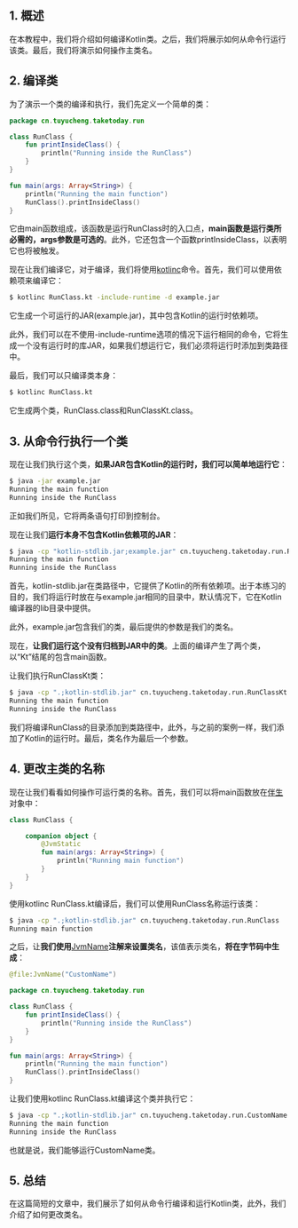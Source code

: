 ## 1. 概述

在本教程中，我们将介绍如何编译Kotlin类。之后，我们将展示如何从命令行运行该类。最后，我们将演示如何操作主类名。

## 2. 编译类

为了演示一个类的编译和执行，我们先定义一个简单的类：

```kotlin
package cn.tuyucheng.taketoday.run

class RunClass {
    fun printInsideClass() {
        println("Running inside the RunClass")
    }
}

fun main(args: Array<String>) {
    println("Running the main function")
    RunClass().printInsideClass()
}
```

它由main函数组成，该函数是运行RunClass时的入口点，**main函数是运行类所必需的，args参数是可选的**。此外，它还包含一个函数printInsideClass，以表明它也将被触发。

现在让我们编译它，对于编译，我们将使用[kotlinc](https://www.baeldung.com/kotlin/multiplatform-programming#1-kotlinjvm-compiler)命令。首先，我们可以使用依赖项来编译它：

```bash
$ kotlinc RunClass.kt -include-runtime -d example.jar
```

它生成一个可运行的JAR(example.jar)，其中包含Kotlin的运行时依赖项。

此外，我们可以在不使用-include-runtime选项的情况下运行相同的命令，它将生成一个没有运行时的库JAR，如果我们想运行它，我们必须将运行时添加到类路径中。

最后，我们可以只编译类本身：

```bash
$ kotlinc RunClass.kt
```

它生成两个类，RunClass.class和RunClassKt.class。 

## 3. 从命令行执行一个类

现在让我们执行这个类，**如果JAR包含Kotlin的运行时，我们可以简单地运行它**：

```bash
$ java -jar example.jar
Running the main function
Running inside the RunClass
```

正如我们所见，它将两条语句打印到控制台。

现在让我们**运行本身不包含Kotlin依赖项的JAR**：

```bash
$ java -cp "kotlin-stdlib.jar;example.jar" cn.tuyucheng.taketoday.run.RunClassKt
Running the main function
Running inside the RunClass
```

首先，kotlin-stdlib.jar在类路径中，它提供了Kotlin的所有依赖项。出于本练习的目的，我们将运行时放在与example.jar相同的目录中，默认情况下，它在Kotlin编译器的lib目录中提供。

此外，example.jar包含我们的类，最后提供的参数是我们的类名。

现在，**让我们运行这个没有归档到JAR中的类**。上面的编译产生了两个类，以“Kt”结尾的包含main函数。

让我们执行RunClassKt类：

```bash
$ java -cp ".;kotlin-stdlib.jar" cn.tuyucheng.taketoday.run.RunClassKt
Running the main function
Running inside the RunClass
```

我们将编译RunClass的目录添加到类路径中，此外，与之前的案例一样，我们添加了Kotlin的运行时。最后，类名作为最后一个参数。

## 4. 更改主类的名称

现在让我们看看如何操作可运行类的名称。首先，我们可以将main函数放在[伴生](https://www.baeldung.com/kotlin/companion-objects-in-java#declaring-a-companion-object)对象中：

```kotlin
class RunClass {

    companion object {
        @JvmStatic
        fun main(args: Array<String>) {
            println("Running main function")
        }
    }
}
```

使用kotlinc RunClass.kt编译后，我们可以使用RunClass名称运行该类：

```bash
$ java -cp ".;kotlin-stdlib.jar" cn.tuyucheng.taketoday.run.RunClass
Running main function
```

之后，让**我们使用**[JvmName](https://www.baeldung.com/kotlin/jvm-annotations#jvm-name)**注解来设置类名**，该值表示类名，**将在字节码中生成**：

```kotlin
@file:JvmName("CustomName")

package cn.tuyucheng.taketoday.run

class RunClass {
    fun printInsideClass() {
        println("Running inside the RunClass")
    }
}

fun main(args: Array<String>) {
    println("Running the main function")
    RunClass().printInsideClass()
}
```

让我们使用kotlinc RunClass.kt编译这个类并执行它：

```bash
$ java -cp ".;kotlin-stdlib.jar" cn.tuyucheng.taketoday.run.CustomName
Running the main function
Running inside the RunClass
```

也就是说，我们能够运行CustomName类。

## 5. 总结

在这篇简短的文章中，我们展示了如何从命令行编译和运行Kotlin类，此外，我们介绍了如何更改类名。
